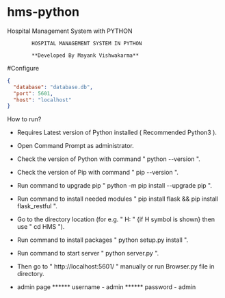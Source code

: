 # hms-python
Hospital Management System with PYTHON

			HOSPITAL MANAGEMENT SYSTEM IN PYTHON

			**Developed By Mayank Vishwakarma**

#Configure

```json
{
  "database": "database.db",
  "port": 5601,
  "host": "localhost"
}
```

How to run?

- Requires Latest version of Python installed ( Recommended Python3 ).

- Open Command Prompt as administrator.

- Check the version of Python with command " python --version ".

- Check the version of Pip with command " pip --version ".

- Run command to upgrade pip " python -m pip install --upgrade pip ".

- Run command to install needed modules " pip install flask && pip install flask_restful ".

- Go to the directory location (for e.g. " H: " {if H symbol is shown} then use " cd HMS ").

- Run command to install packages " python setup.py install ".

- Run command to start server " python server.py ".

- Then go to " http://localhost:5601/ " manually or run Browser.py file in directory.

- admin page ****** username - admin ****** password - admin
